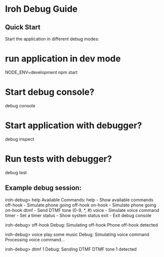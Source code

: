 # Iroh Debug Guide

## Quick Start

Start the application in different debug modes:

# run application in dev mode
NODE_ENV=development npm start

# Start debug console?
debug console

# Start application with debugger?
debug inspect

# Run tests with debugger?
debug test

## Example debug session:

iroh-debug> help
Available Commands:
  help                - Show available commands
  off-hook            - Simulate phone going off-hook
  on-hook            - Simulate phone going on-hook
  dtmf <digit>       - Send DTMF tone (0-9, *, #)
  voice <text>       - Simulate voice command
  timer <minutes>    - Set a timer
  status             - Show system status
  exit               - Exit debug console

iroh-debug> off-hook
Debug: Simulating off-hook
Phone off-hook detected

iroh-debug> voice play some music
Debug: Simulating voice command
Processing voice command...

iroh-debug> dtmf 1
Debug: Sending DTMF
DTMF tone 1 detected